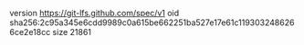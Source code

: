 version https://git-lfs.github.com/spec/v1
oid sha256:2c95a345e6cdd9989c0a615be662251ba527e17e61c1193032486266ce2e18cc
size 21861

